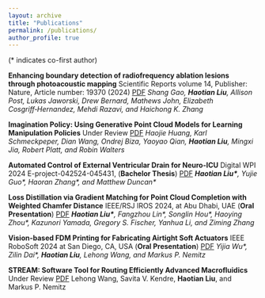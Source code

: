 ```yaml
---
layout: archive
title: "Publications"
permalink: /publications/
author_profile: true
---
```



(* indicates co-first author)

**Enhancing boundary detection of radiofrequency ablation lesions through photoacoustic mapping** Scientific Reports volume 14, Publisher: Nature, Article number: 19370 (2024) [PDF](https://www.nature.com/articles/s41598-024-68046-x) *Shang Gao, **Haotian Liu**, Allison Post, Lukas Jaworski, Drew Bernard, Mathews John, Elizabeth Cosgriff‑Hernandez, Mehdi Razavi, and Haichong K. Zhang*

**Imagination Policy: Using Generative Point Cloud Models for Learning Manipulation Policies** Under Review [PDF](https://arxiv.org/abs/2406.11740) *Haojie Huang, Karl Schmeckpeper, Dian Wang, Ondrej Biza, Yaoyao Qian, **Haotian Liu**, Mingxi Jia, Robert Platt, and Robin Walters*

**Automated Control of External Ventricular Drain for Neuro-ICU** Digital WPI 2024 E-project-042524-045431, (**Bachelor Thesis**) [PDF](https://digital.wpi.edu/concern/student_works/gm80j077x?locale=en) ***Haotian Liu\***, Yujie Guo\*, Haoran Zhang\*, and Matthew Duncan\**

**Loss Distillation via Gradient Matching for Point Cloud Completion with Weighted Chamfer Distance** IEEE/RSJ IROS 2024, at Abu Dhabi, UAE (**Oral Presentation**) [PDF](files/IROS24__LossDistill.pdf) ***Haotian Liu\***, Fangzhou Lin\*, Songlin Hou\*, Haoying Zhou\*, Kazunori Yamada, Gregory S. Fischer, Yanhua Li, and Ziming Zhang*

**Vision-based FDM Printing for Fabricating Airtight Soft Actuators** IEEE RoboSoft 2024 at San Diego, CA, USA (**Oral Presentation**) [PDF](https://arxiv.org/abs/2312.01135) *Yijia Wu\*, Zilin Dai\*, **Haotian Liu**, Lehong Wang, and Markus P. Nemitz*

**STREAM: Software Tool for Routing Efficiently Advanced Macrofluidics** Under Review [PDF](https://arxiv.org/abs/2312.01130) Lehong Wang, Savita V. Kendre, **Haotian Liu**, and Markus P. Nemitz


